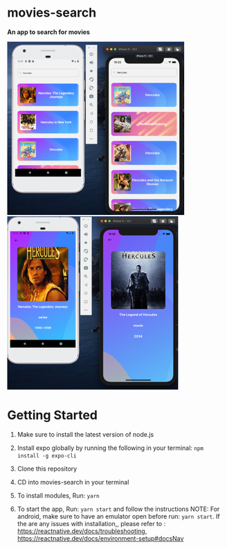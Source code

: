 # movies-search
**An app to search for  movies**

<img src="/screenshots/Screenshot%202020-09-21%20at%2022.22.04.png" height=400>

<img src="/screenshots/Screenshot%202020-09-21%20at%2022.22.33.png" height=400>


# Getting Started
1. Make sure to install the latest version of node.js

2. Install expo globally by running the following in your terminal: `npm install -g expo-cli`
3. Clone this repository
4. CD into movies-search in your terminal
5. To install modules, Run: `yarn`
6. To start the app, Run: `yarn start` and follow the instructions 
NOTE: For android, make sure to have an emulator open before run: `yarn start`.
If the are any issues with installation,, please refer to : https://reactnative.dev/docs/troubleshooting, https://reactnative.dev/docs/environment-setup#docsNav
